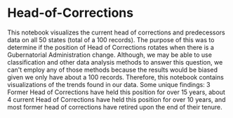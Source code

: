 # Head-of-Corrections
This notebook visualizes the current head of corrections and predecessors data on all 50 states (total of a 100 records). The purpose of this was to determine if the position of Head of Corrections rotates when there is a Gubernatorial Administration change. Although, we may be able to use classification and other data analysis methods to answer this question, we can't employ any of those methods because the results would be biased given we only have about a 100 records. Therefore, this notebook contains visualizations of the trends found in our data. Some unique findings: 3 Former Head of Corrections have held this position for over 15 years, about 4 current Head of Corrections have held this position for over 10 years, and most former head of corrections have retired upon the end of their tenure. 
